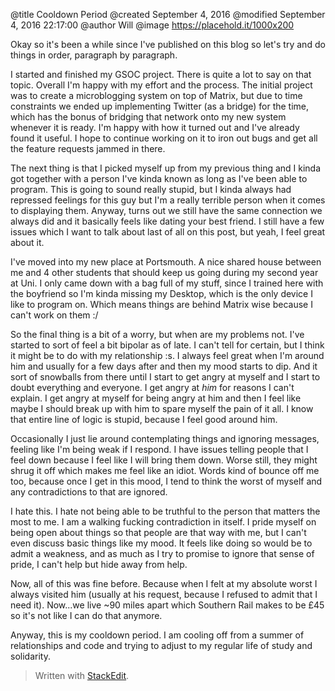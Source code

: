 @title Cooldown Period
@created September 4, 2016
@modified September 4, 2016 22:17:00 
@author Will
@image https://placehold.it/1000x200

Okay so it's been a while since I've published on this blog so let's try and do things in order, paragraph by paragraph.

I started and finished my GSOC project. There is quite a lot to say on that topic. Overall I'm happy with my effort and the process. The initial project was to create a microblogging system on top of Matrix, but due to time constraints we ended up implementing Twitter (as a bridge) for the time, which has the bonus of bridging that network onto my new system whenever it is ready. I'm happy with how it turned out and I've already found it useful. I hope to continue working on it to iron out bugs and get all the feature requests jammed in there.

The next thing is that I picked myself up from my previous thing and I kinda got together with a person I've kinda known as long as I've been able to program. This is going to sound really stupid, but I kinda always had repressed feelings for this guy but I'm a really terrible person when it comes to displaying them. Anyway, turns out we still have the same connection we always did and it basically feels like dating your best friend. I still have a few issues which I want to talk about last of all on this post, but yeah, I feel great about it.

I've moved into my new place at Portsmouth. A nice shared house between me and 4 other students that should keep us going during my second year at Uni. I only came down with a bag full of my stuff, since I trained here with the boyfriend so I'm kinda missing my Desktop, which is the only device I like to program on. Which means things are behind Matrix wise because I can't work on them :/

So the final thing is a bit of a worry, but when are my problems not. I've started to sort of feel a bit bipolar as of late. I can't tell for certain, but I think it might be to do with my relationship :s. I always feel great when I'm around him and usually for a few days after and then my mood starts to dip. And it sort of snowballs from there until I start to get angry at myself and I start to doubt everything and everyone. I get angry at *him* for reasons I can't explain. I get angry at myself for being angry at him and then I feel like maybe I should break up with him to spare myself the pain of it all. I know that entire line of logic is stupid, because I feel good around him.

Occasionally I just lie around contemplating things and ignoring messages, feeling like I'm being weak if I respond. I have issues telling people that I feel down because I feel like I will bring them down. Worse still, they might shrug it off which makes me feel like an idiot. Words kind of bounce off me too, because once I get in this mood, I tend to think the worst of myself and any contradictions to that are ignored.

I hate this. I hate not being able to be truthful to the person that matters the most to me. I am a walking fucking contradiction in itself. I pride myself on being open about things so that people are that way with me, but I can't even discuss basic things like my mood. It feels like doing so would be to admit a weakness, and as much as I try to promise to ignore that sense of pride, I can't help but hide away from help.

Now, all of this was fine before. Because when I felt at my absolute worst I always visited him (usually at his request, because I refused to admit that I need it). Now...we live ~90 miles apart which Southern Rail makes to be £45 so it's not like I can do that anymore. 

Anyway, this is my cooldown period. I am cooling off from a summer of relationships and code and trying to adjust to my regular life of study and solidarity.

> Written with [StackEdit](https://stackedit.io/).